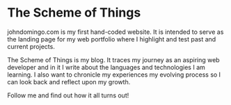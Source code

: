 The Scheme of Things
====================

johndomingo.com is my first hand-coded website. It is intended to serve as the landing page for my web portfolio where I highlight and test past and current projects.

The Scheme of Things is my blog. It traces my journey as an aspiring web developer and in it I write about the languages and technologies I am learning. I also want to chronicle my experiences my evolving process so I can look back and reflect upon my growth.

Follow me and find out how it all turns out!

